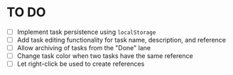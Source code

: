 # TO DO

- [ ] Implement task persistence using `localStorage`
- [ ] Add task editing functionality for task name, description, and reference
- [ ] Allow archiving of tasks from the "Done" lane
- [ ] Change task color when two tasks have the same reference
- [ ] Let right-click be used to create references
